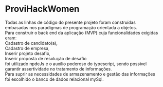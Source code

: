 # ProviHackWomen  
Todas as linhas de código do presente projeto foram construídas embasadas nos paradigmas de programação orientada a objetos.  
Para construir o back end da aplicação (MVP) cuja funcionalidades exigidas eram:  
Cadastro de candidato(a),  
Cadastro de empresa,  
Inserir projeto desafio,  
Inserir proposta de resolução de desafio  
foi utilizado npdeJs e o auxílio poderoso do typescript, sendo possivel garantir assertividade no tratamento de informações.  
Para suprir as necessidades de armazenamento e gestão das informações foi escolhido o banco de dados relacional  mySql.  
